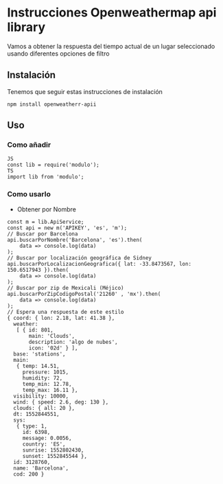 # Instrucciones Openweathermap api library
Vamos a obtener la respuesta del tiempo actual de un lugar seleccionado usando diferentes opciones de filtro

## Instalación
Tenemos que seguir estas instrucciones de instalación
```
npm install openweatherr-apii
```
## Uso

### Como añadir

```
JS
const lib = require('modulo');
TS
import lib from 'modulo';
```

### Como usarlo

* Obtener por Nombre 

```
const m = lib.ApiService;
const api = new m('APIKEY', 'es', 'm');
// Buscar por Barcelona
api.buscarPorNombre('Barcelona', 'es').then(
    data => console.log(data)
);
// Buscar por localización geográfica de Sidney
api.buscarPorLocalizacionGeografica({ lat: -33.8473567, lon: 150.6517943 }).then(
    data => console.log(data)
);
// Buscar por zip de Mexicali (Méjico)
api.buscarPorZipCodigoPostal('21260' , 'mx').then(
    data => console.log(data)
);
// Espera una respuesta de este estilo
{ coord: { lon: 2.18, lat: 41.38 },
  weather:
   [ { id: 801,
       main: 'Clouds',
       description: 'algo de nubes',
       icon: '02d' } ],
  base: 'stations',
  main:
   { temp: 14.51,
     pressure: 1015,
     humidity: 72,
     temp_min: 12.78,
     temp_max: 16.11 },
  visibility: 10000,
  wind: { speed: 2.6, deg: 130 },
  clouds: { all: 20 },
  dt: 1552844551,
  sys:
   { type: 1,
     id: 6398,
     message: 0.0056,
     country: 'ES',
     sunrise: 1552802430,
     sunset: 1552845544 },
  id: 3128760,
  name: 'Barcelona',
  cod: 200 }
```